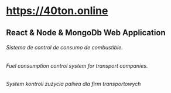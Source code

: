 # https://40ton.online

React & Node & MongoDb Web Application
------------------------------------------
###### Sistema de control de consumo de combustible.
###### Fuel consumption control system for transport companies.
###### System kontroli zużycia paliwa dla firm transportowych